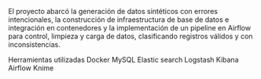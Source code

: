 El proyecto abarcó la generación de datos sintéticos con errores intencionales, la construcción de infraestructura de base de datos e integración en contenedores y la implementación de un pipeline en Airflow para control, limpieza y carga de datos, clasificando registros válidos y con inconsistencias.

Herramientas utilizadas
Docker
MySQL
Elastic search
Logstash
Kibana
Airflow
Knime
